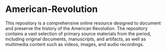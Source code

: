 # American-Revolution
This repository is a comprehensive online resource designed to document and preserve the history of the American Revolution. The repository contains a vast selection of primary source materials from the period, including original documents, manuscripts, and artifacts, as well as multimedia content such as videos, images, and audio recordings. 
